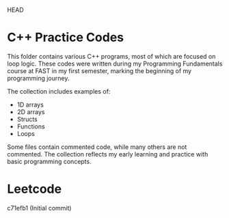 HEAD
# C++ Practice Codes

This folder contains various C++ programs, most of which are focused on loop logic. These codes were written during my Programming Fundamentals course at FAST in my first semester, marking the beginning of my programming journey.

The collection includes examples of:
- 1D arrays
- 2D arrays
- Structs
- Functions
- Loops

Some files contain commented code, while many others are not commented. The collection reflects my early learning and practice with basic programming concepts. 
# Leetcode
c71efb1 (Initial commit)
